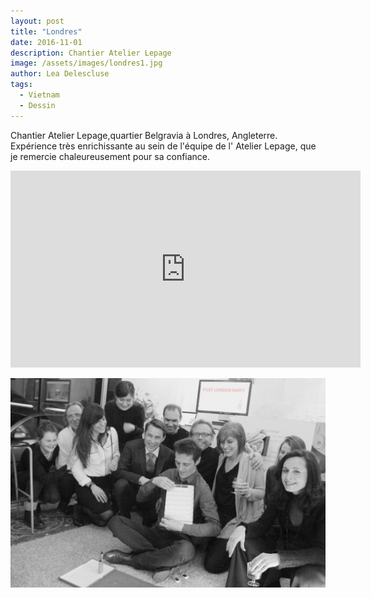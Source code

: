 ```yaml
---
layout: post
title: "Londres"
date: 2016-11-01
description: Chantier Atelier Lepage
image: /assets/images/londres1.jpg
author: Lea Delescluse
tags:
  - Vietnam
  - Dessin
---
```

Chantier Atelier Lepage,quartier Belgravia à Londres, Angleterre.
Expérience très enrichissante au sein de l'équipe de l' Atelier Lepage, que je remercie chaleureusement pour sa confiance.

<iframe width="560" height="315" src="https://www.youtube.com/embed/JQgyjwYudi8" frameborder="0" allow="accelerometer; autoplay; encrypted-media; gyroscope; picture-in-picture" allowfullscreen></iframe>

![Placeholder](/assets/images/londres/lepage-equipe.jpg)
